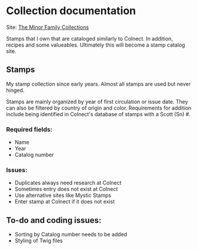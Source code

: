 # Collection documentation

Site: [The Minor Family Collections](https://www.theminor.family)

Stamps that I own that are cataloged similarly to Colnect. In addition, recipes and some valueables. Ultimately this will become a stamp catalog site.


## Stamps

My stamp collection since early years. Almost all stamps are used but never hinged. 

Stamps are mainly organized by year of first circulation or issue date. They can also be filtered by country of origin and color. Requirements for addition include being identified in Colnect's database of stamps with a Scott (Sn) #. 

### Required fields:
- Name
- Year
- Catalog number

### Issues:
- Duplicates always need research at Colnect
- Sometimes entry does not exist at Colnect
- Use alternative sites like Mystic Stamps
- Enter stamp at Colnect if it does not exist

## To-do and coding issues:
- Sorting by Catalog number needs to be added
- Styling of Twig files
